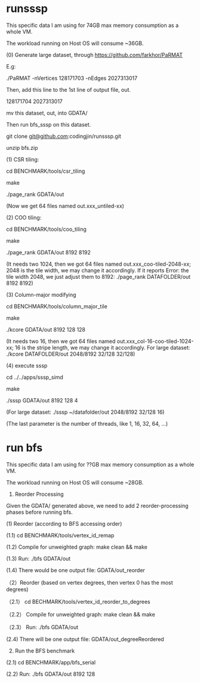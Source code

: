 # runsssp
This specific data I am using for 74GB max memory consumption as a whole VM.

The workload running on Host OS will consume ~36GB.

(0) Generate large dataset, through https://github.com/farkhor/PaRMAT

E.g: 

./PaRMAT -nVertices 128171703 -nEdges 2027313017


Then, add this line to the 1st line of output file, out.

128171704 2027313017

mv this dataset, out, into GDATA/

Then run bfs_sssp on this dataset.

git clone git@github.com:codingjin/runsssp.git

unzip bfs.zip

(1) CSR tiling:

  cd BENCHMARK/tools/csr_tiling
  
  make
  
  ./page_rank GDATA/out
  
  (Now we get 64 files named out.xxx_untiled-xx)
  
(2) COO tiling:

  cd BENCHMARK/tools/coo_tiling
  
  make
  
  ./page_rank GDATA/out 8192 8192
  
  (It needs two 1024, then we got 64 files named out.xxx_coo-tiled-2048-xx; 2048 is the tile width, we may change it accordingly. If it reports Error: the tile width 2048, we just adjust them to 8192: ./page_rank DATAFOLDER/out 8192 8192)
  
(3) Column-major modifying
  
  cd BENCHMARK/tools/column_major_tile
  
  make
  
  ./kcore GDATA/out 8192 128 128
  
  (It needs two 16, then we got 64 files named out.xxx_col-16-coo-tiled-1024-xx; 16 is the stripe length, we may change it accordingly. For large dataset:  ./kcore DATAFOLDER/out 2048/8192 32/128 32/128)

(4) execute sssp

  cd ../../apps/sssp_simd
  
  make
  
  ./sssp GDATA/out 8192 128 4
  
  (For large dataset: ./sssp ~/datafolder/out 2048/8192 32/128 16)
  
  (The last parameter is the number of threads, like 1, 16, 32, 64, ...)
  



# run bfs
This specific data I am using for ??GB max memory consumption as a whole VM.

The workload running on Host OS will consume ~28GB.

1. Reorder Processing

Given the GDATA/ generated above, we need to add 2 reorder-processing phases before running bfs.

(1) Reorder (according to BFS accessing order)

  (1.1) cd BENCHMARK/tools/vertex_id_remap

  (1.2) Compile for unweighted graph: make clean && make

  (1.3) Run: ./bfs GDATA/out

  (1.4) There would be one output file: GDATA/out_reorder
  
（2）Reorder (based on vertex degrees, then vertex 0 has the most degrees)
 
  （2.1） cd BECHMARK/tools/vertex_id_reorder_to_degrees
  
  （2.2） Compile for unweighted graph: make clean && make

  （2.3） Run: ./bfs GDATA/out
  
   (2.4) There will be one output file: GDATA/out_degreeReordered


2. Run the BFS benchmark

  (2.1) cd BENCHMARK/app/bfs_serial
  
  (2.2) Run: ./bfs GDATA/out 8192 128



